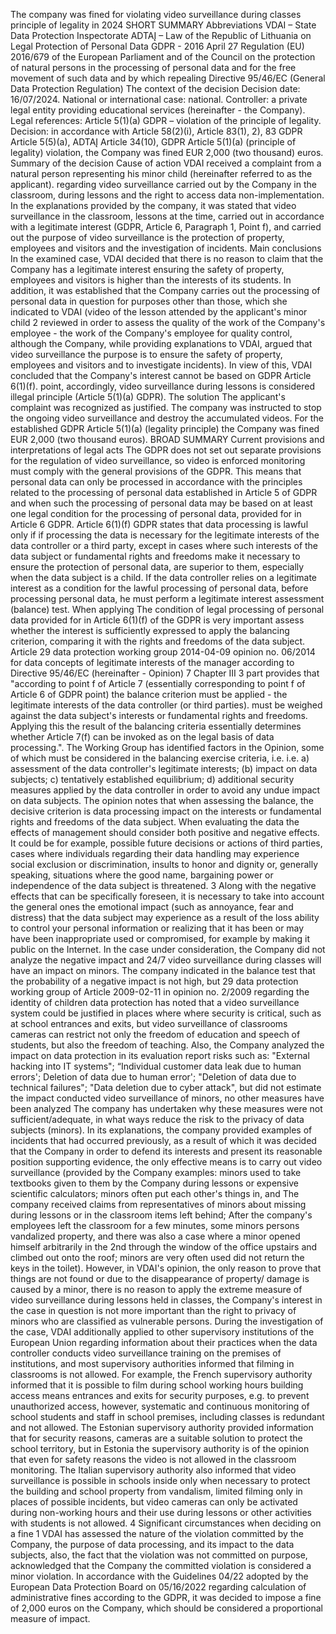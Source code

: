 The company was fined for violating video surveillance during classes
principle of legality
in 2024
SHORT SUMMARY
Abbreviations
VDAI – State Data Protection Inspectorate
ADTAĮ – Law of the Republic of Lithuania on Legal Protection of Personal Data
GDPR - 2016 April 27 Regulation (EU) 2016/679 of the European Parliament and of the Council on
the protection of natural persons in the processing of personal data and for the free movement of such data and by which
repealing Directive 95/46/EC (General Data Protection Regulation)
The context of the decision
Decision date: 16/07/2024.
National or international case: national.
Controller: a private legal entity providing educational services (hereinafter - the Company).
Legal references: Article 5(1)(a) GDPR – violation of the principle of legality.
Decision: in accordance with Article 58(2)(i), Article 83(1), 2), 83 GDPR
Article 5(5)(a), ADTAĮ Article 34(10), GDPR Article 5(1)(a)
(principle of legality) violation, the Company was fined EUR 2,000 (two thousand) euros.
Summary of the decision
Cause of action
VDAI received a complaint from a natural person representing his minor child (hereinafter referred to as the applicant).
regarding video surveillance carried out by the Company in the classroom, during lessons and the right to access data
non-implementation. In the explanations provided by the company, it was stated that video surveillance in the classroom, lessons
at the time, carried out in accordance with a legitimate interest (GDPR, Article 6, Paragraph 1, Point f), and carried out
the purpose of video surveillance is the protection of property, employees and visitors and the investigation of incidents.
Main conclusions
In the examined case, VDAI decided that there is no reason to claim that the Company has a legitimate interest
ensuring the safety of property, employees and visitors is higher than the interests of its students. In addition,
it was established that the Company carries out the processing of personal data in question for purposes other than those,
which she indicated to VDAI (video of the lesson attended by the applicant's minor child
2
reviewed in order to assess the quality of the work of the Company's employee - the work of the Company's employee
for quality control, although the Company, while providing explanations to VDAI, argued that video surveillance
the purpose is to ensure the safety of property, employees and visitors and to investigate incidents). In view of this,
VDAI concluded that the Company's interest cannot be based on GDPR Article 6(1)(f).
point, accordingly, video surveillance during lessons is considered illegal
principle (Article 5(1)(a) GDPR).
The solution
The applicant's complaint was recognized as justified. The company was instructed to stop the ongoing video surveillance
and destroy the accumulated videos. For the established GDPR Article 5(1)(a) (legality
principle) the Company was fined EUR 2,000 (two thousand euros).
BROAD SUMMARY
Current provisions and interpretations of legal acts
The GDPR does not set out separate provisions for the regulation of video surveillance, so video is enforced
monitoring must comply with the general provisions of the GDPR. This means that personal data can only be processed
in accordance with the principles related to the processing of personal data established in Article 5 of GDPR and when such
the processing of personal data may be based on at least one legal condition for the processing of personal data,
provided for in Article 6 GDPR.
Article 6(1)(f) GDPR states that data processing is lawful only if
if processing the data is necessary for the legitimate interests of the data controller or a third party,
except in cases where such interests of the data subject or fundamental rights and freedoms make it necessary
to ensure the protection of personal data, are superior to them, especially when the data subject is a child.
If the data controller relies on a legitimate interest as a condition for the lawful processing of personal data,
before processing personal data, he must perform a legitimate interest assessment (balance) test. When applying
The condition of legal processing of personal data provided for in Article 6(1)(f) of the GDPR is very important
assess whether the interest is sufficiently expressed to apply the balancing criterion,
comparing it with the rights and freedoms of the data subject.
Article 29 data protection working group 2014-04-09 opinion no. 06/2014 for data
concepts of legitimate interests of the manager according to Directive 95/46/EC (hereinafter - Opinion) 7 Chapter III 3
part provides that "according to point f of Article 7 (essentially corresponding to point f of Article 6 of GDPR
point) the balance criterion must be applied - the legitimate interests of the data controller (or third parties).
must be weighed against the data subject's interests or fundamental rights and freedoms. Applying this
the result of the balancing criteria essentially determines whether Article 7(f) can be invoked as
on the legal basis of data processing.".
The Working Group has identified factors in the Opinion, some of which must be considered in the balancing exercise
criteria, i.e. i.e. a) assessment of the data controller's legitimate interests; (b) impact on data subjects; c)
tentatively established equilibrium; d) additional security measures applied by the data controller
in order to avoid any undue impact on data subjects.
The opinion notes that when assessing the balance, the decisive criterion is data processing
impact on the interests or fundamental rights and freedoms of the data subject. When evaluating the data
the effects of management should consider both positive and negative effects. It could be
for example, possible future decisions or actions of third parties, cases where individuals regarding their data
handling may experience social exclusion or discrimination, insults to honor and dignity or, generally speaking,
situations where the good name, bargaining power or independence of the data subject is threatened.
3
Along with the negative effects that can be specifically foreseen, it is necessary to take into account the general ones
the emotional impact (such as annoyance, fear and distress) that the data subject may experience as a result of the loss
ability to control your personal information or realizing that it has been or may have been inappropriate
used or compromised, for example by making it public on the Internet.
In the case under consideration, the Company did not analyze the negative impact and
24/7 video surveillance during classes will have an impact on minors.
The company indicated in the balance test that the probability of a negative impact is not high, but 29
data protection working group of Article 2009-02-11 in opinion no. 2/2009 regarding the identity of children
data protection has noted that a video surveillance system could be justified in places where
where security is critical, such as at school entrances and exits, but video surveillance of classrooms
cameras can restrict not only the freedom of education and speech of students, but also the freedom of teaching.
Also, the Company analyzed the impact on data protection in its evaluation report
risks such as: "External hacking into IT systems"; “Individual customer data leak due to
human errors'; Deletion of data due to human error'; "Deletion of data due to
technical failures"; "Data deletion due to cyber attack", but did not estimate the impact
conducted video surveillance of minors, no other measures have been analyzed
The company has undertaken why these measures were not sufficient/adequate, in what ways
reduce the risk to the privacy of data subjects (minors).
In its explanations, the company provided examples of incidents that had occurred previously, as a result of which
it was decided that the Company in order to defend its interests and present its reasonable position
supporting evidence, the only effective means is to carry out video surveillance (provided by the Company
examples: minors used to take textbooks given to them by the Company during lessons or
expensive scientific calculators; minors often put each other's things in, and
The company received claims from representatives of minors about missing during lessons or in the classroom
items left behind; After the company's employees left the classroom for a few minutes, some minors
persons vandalized property, and there was also a case where a minor opened himself arbitrarily in the 2nd
through the window of the office upstairs and climbed out onto the roof; minors are very often used
did not return the keys in the toilet).
However, in VDAI's opinion, the only reason to prove that things are not found or due to the disappearance of property/
damage is caused by a minor, there is no reason to apply the extreme measure of video surveillance
during lessons held in classes, the Company's interest in the case in question is not more important than
the right to privacy of minors who are classified as vulnerable persons.
During the investigation of the case, VDAI additionally applied to other supervisory institutions of the European Union regarding
information about their practices when the data controller conducts video surveillance training
on the premises of institutions, and most supervisory authorities informed that filming in classrooms is not allowed.
For example, the French supervisory authority informed that it is possible to film during school working hours
building access means entrances and exits for security purposes, e.g. to prevent unauthorized access,
however, systematic and continuous monitoring of school students and staff in school premises,
including classes is redundant and not allowed. The Estonian supervisory authority provided information that
for security reasons, cameras are a suitable solution to protect the school territory, but in Estonia
the supervisory authority is of the opinion that even for safety reasons the video is not allowed in the classroom
monitoring. The Italian supervisory authority also informed that video surveillance is possible in schools
inside only when necessary to protect the building and school property from vandalism, limited
filming only in places of possible incidents, but video cameras can only be activated during non-working hours
and their use during lessons or other activities with students is not allowed.
4
Significant circumstances when deciding on a fine 1
VDAI has assessed the nature of the violation committed by the Company, the purpose of data processing, and its impact
to the data subjects, also, the fact that the violation was not committed on purpose, acknowledged that the Company
the committed violation is considered a minor violation.
In accordance with the Guidelines 04/22 adopted by the European Data Protection Board on 05/16/2022 regarding
calculation of administrative fines according to the GDPR, it was decided to impose a fine of 2,000 euros on the Company, which
should be considered a proportional measure of impact.
